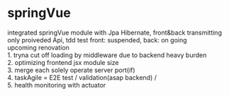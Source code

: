 # springVue
integrated springVue module with Jpa Hibernate, front&amp;back transmitting only proiveded Api, tdd test front: suspended, back: on going  
  upcoming renovation  
    1. tryna cut off loading by middleware due to backend heavy burden  
    2. optimizing frontend jsx module size  
    3. merge each solely operate server port(if)  
    4. taskAgile = E2E test / validation(asap backend) /  
    5. health monitoring with actuator  
